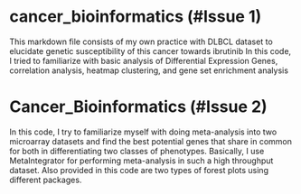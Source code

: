 # cancer_bioinformatics (#Issue 1)
This markdown file consists of my own practice with DLBCL dataset to elucidate genetic susceptibility of this cancer towards ibrutinib
In this code, I tried to familiarize with basic analysis of Differential Expression Genes, correlation analysis, heatmap clustering, and gene set enrichment analysis

# Cancer_Bioinformatics (#Issue 2)

In this code, I try to familiarize myself with doing meta-analysis into two microarray datasets and find the best potential genes that share in common for both in differentiating two classes of phenotypes.  Basically, I use MetaIntegrator for performing meta-analysis in such a high throughput dataset. Also provided in this code are two types of forest plots using different packages.
